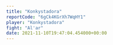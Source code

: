```yaml
---
title: "Konkystadora"
reportCode: "6gCk4KGrXh7WqHY1"
player: "Konkystadora"
fight: "Al'ar"
date: 2021-11-10T19:47:04.454000+00:00
---
```

